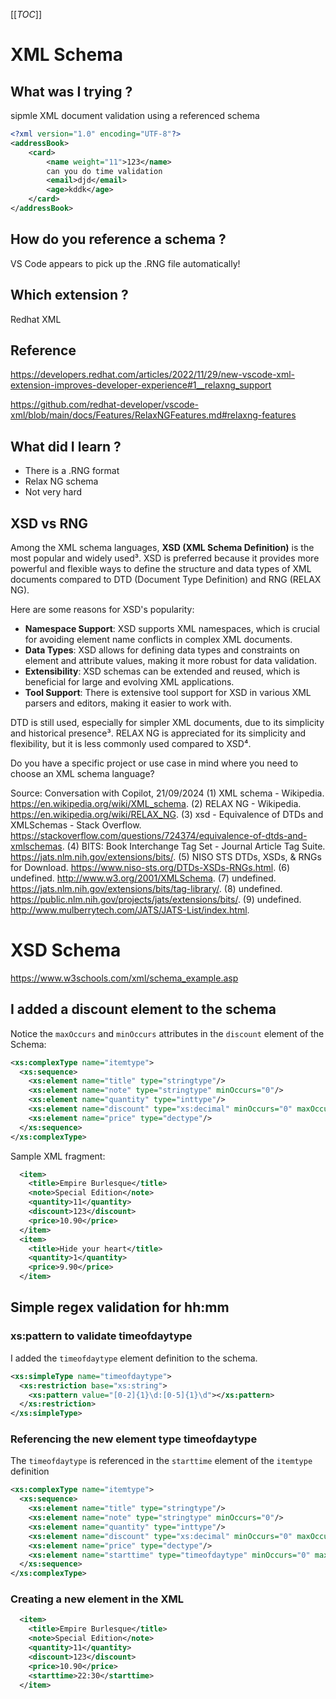 [[_TOC_]]

# XML Schema

## What was I trying ?

sipmle XML document validation using a referenced schema

```xml
<?xml version="1.0" encoding="UTF-8"?>
<addressBook>
    <card>
        <name weight="11">123</name>
        can you do time validation
        <email>djd</email>
        <age>kddk</age>
    </card>
</addressBook>
```

## How do you reference a schema ?

VS Code appears to pick up the .RNG file automatically!

## Which extension ?
Redhat XML

##  Reference

https://developers.redhat.com/articles/2022/11/29/new-vscode-xml-extension-improves-developer-experience#1__relaxng_support

https://github.com/redhat-developer/vscode-xml/blob/main/docs/Features/RelaxNGFeatures.md#relaxng-features


## What did I learn ?

- There is a .RNG format
- Relax NG schema
- Not very hard

## XSD vs RNG

Among the XML schema languages, **XSD (XML Schema Definition)** is the most popular and widely used³. XSD is preferred because it provides more powerful and flexible ways to define the structure and data types of XML documents compared to DTD (Document Type Definition) and RNG (RELAX NG). 

Here are some reasons for XSD's popularity:
- **Namespace Support**: XSD supports XML namespaces, which is crucial for avoiding element name conflicts in complex XML documents.
- **Data Types**: XSD allows for defining data types and constraints on element and attribute values, making it more robust for data validation.
- **Extensibility**: XSD schemas can be extended and reused, which is beneficial for large and evolving XML applications.
- **Tool Support**: There is extensive tool support for XSD in various XML parsers and editors, making it easier to work with.

DTD is still used, especially for simpler XML documents, due to its simplicity and historical presence³. RELAX NG is appreciated for its simplicity and flexibility, but it is less commonly used compared to XSD⁴.

Do you have a specific project or use case in mind where you need to choose an XML schema language?

Source: Conversation with Copilot, 21/09/2024
(1) XML schema - Wikipedia. https://en.wikipedia.org/wiki/XML_schema.
(2) RELAX NG - Wikipedia. https://en.wikipedia.org/wiki/RELAX_NG.
(3) xsd - Equivalence of DTDs and XMLSchemas - Stack Overflow. https://stackoverflow.com/questions/724374/equivalence-of-dtds-and-xmlschemas.
(4) BITS: Book Interchange Tag Set - Journal Article Tag Suite. https://jats.nlm.nih.gov/extensions/bits/.
(5) NISO STS DTDs, XSDs, & RNGs for Download. https://www.niso-sts.org/DTDs-XSDs-RNGs.html.
(6) undefined. http://www.w3.org/2001/XMLSchema.
(7) undefined. https://jats.nlm.nih.gov/extensions/bits/tag-library/.
(8) undefined. https://public.nlm.nih.gov/projects/jats/extensions/bits/.
(9) undefined. http://www.mulberrytech.com/JATS/JATS-List/index.html.


# XSD Schema

https://www.w3schools.com/xml/schema_example.asp

## I added a discount element to the schema

Notice the `maxOccurs` and `minOccurs` attributes in the `discount` element of the Schema:

```xml
<xs:complexType name="itemtype">
  <xs:sequence>
    <xs:element name="title" type="stringtype"/>
    <xs:element name="note" type="stringtype" minOccurs="0"/>
    <xs:element name="quantity" type="inttype"/>
    <xs:element name="discount" type="xs:decimal" minOccurs="0" maxOccurs="1"/>
    <xs:element name="price" type="dectype"/>
  </xs:sequence>
</xs:complexType>

```

Sample XML fragment:
```xml
  <item>
    <title>Empire Burlesque</title>
    <note>Special Edition</note>
    <quantity>11</quantity>
    <discount>123</discount>
    <price>10.90</price>
  </item>
  <item>
    <title>Hide your heart</title>
    <quantity>1</quantity>
    <price>9.90</price>
  </item>

```

## Simple regex validation for hh:mm

### xs:pattern  to validate timeofdaytype
I added the `timeofdaytype` element definition to the schema. 

```xml
<xs:simpleType name="timeofdaytype">
  <xs:restriction base="xs:string">
    <xs:pattern value="[0-2]{1}\d:[0-5]{1}\d"></xs:pattern>
  </xs:restriction>
</xs:simpleType>

```

### Referencing the new element type timeofdaytype
The `timeofdaytype` is referenced in the `starttime` element of the `itemtype`  definition

```xml
<xs:complexType name="itemtype">
  <xs:sequence>
    <xs:element name="title" type="stringtype"/>
    <xs:element name="note" type="stringtype" minOccurs="0"/>
    <xs:element name="quantity" type="inttype"/>
    <xs:element name="discount" type="xs:decimal" minOccurs="0" maxOccurs="1"/>
    <xs:element name="price" type="dectype"/>
    <xs:element name="starttime" type="timeofdaytype" minOccurs="0" maxOccurs="1" ></xs:element>
  </xs:sequence>
</xs:complexType>

```

### Creating a new element in the XML

```xml
  <item>
    <title>Empire Burlesque</title>
    <note>Special Edition</note>
    <quantity>11</quantity>
    <discount>123</discount>
    <price>10.90</price>
    <starttime>22:30</starttime>
  </item>
```